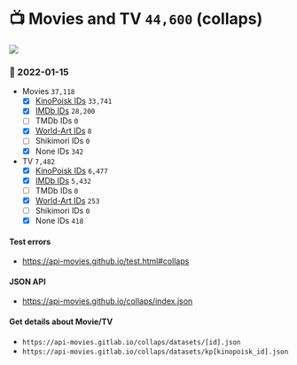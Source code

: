 # :tv: Movies and TV `44,600` (collaps)

<a href="https://API-Movies.github.io"><img src="https://API-Movies.github.io/banner.png?cache"></a>

### :date: 2022-01-15
- Movies `37,118`
  - [x] <a href="https://API-Movies.github.io/collaps/movie_kinopoisk_ids.json">KinoPoisk IDs</a> `33,741`
  - [x] <a href="https://API-Movies.github.io/collaps/movie_imdb_ids.json">IMDb IDs</a> `28,200`
  - [ ] TMDb IDs `0`
  - [x] <a href="https://API-Movies.github.io/collaps/movie_world_art_ids.json">World-Art IDs</a> `8`
  - [ ] Shikimori IDs `0`
  - [x] None IDs `342`
- TV `7,482`
  - [x] <a href="https://API-Movies.github.io/collaps/tv_kinopoisk_ids.json">KinoPoisk IDs</a> `6,477`
  - [x] <a href="https://API-Movies.github.io/collaps/tv_imdb_ids.json">IMDb IDs</a> `5,432`
  - [ ] TMDb IDs `0`
  - [x] <a href="https://API-Movies.github.io/collaps/tv_world_art_ids.json">World-Art IDs</a> `253`
  - [ ] Shikimori IDs `0`
  - [x] None IDs `418`
#### Test errors
- <a href='https://api-movies.github.io/test.html#collaps'>https://api-movies.github.io/test.html#collaps</a>
#### JSON API
- <a href='https://api-movies.github.io/collaps/index.json'>https://api-movies.github.io/collaps/index.json</a>
#### Get details about Movie/TV
- `https://api-movies.gitlab.io/collaps/datasets/[id].json`
- `https://api-movies.gitlab.io/collaps/datasets/kp[kinopoisk_id].json`

